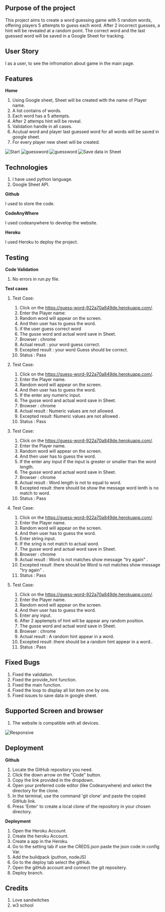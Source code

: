 
## Purpose of the project ##

This project aims to create a word guessing game with 5 random words, offering players 5 attempts to guess each word. After 2 incorrect guesses, a hint will be revealed at a random point. The correct word and the last guessed word will be saved in a Google Sheet for tracking.

## User Story ##

I as a user, to see the infromation about game in the main page.

## Features ##

**Home**
1. Using Google sheet, Sheet will be created with the name of Player name.
2. A list contains of words.
3. Each word has a 5 attempts.
4. After 2 attemps hint will be reveal.
5. Validation handle in all cases.
6. Acutual word and player last guessed word for all words will be saved in google sheet.
7. For every player new sheet will be created.


![Start](readme-doc/Plyername.JPG)
![guessword](readme-doc/guessword1.JPG)
![guessword](readme-doc/guessword2.JPG)
![Save data in Sheet](readme-doc/googlesheet.JPG)

## Technologies ##

1. I have used python language.
2. Google Sheet API.

**Github**

I used to store the code.

**CodeAnyWhere**

I used codeanywhere to develop the website.

**Heroku**

I used Heroku to deploy the project.

## Testing ##

**Code Validation**

1. No errors in run.py file.

**Test cases**

1. Test Case:
    1. Click on the https://guess-word-922a70a849de.herokuapp.com/.
    2. Enter the Player name:
    3. Random word will appear on the screen.
    4. And then user has to guess the word.
    5. if the user guess correct word
    6. The gusse word and actual word save in Sheet.
    7. Browser : chrome
    8. Actual result : your word guess correct.
    9. Excepted result : your word Guess should be correct.
    10. Status : Pass

2. Test Case:
    1. Click on the https://guess-word-922a70a849de.herokuapp.com/.
    2. Enter the Player name.
    3. Random word will appear on the screen.
    4. And then user has to guess the word.
    5. If the enter any numeric input.
    6. The gusse word and actual word save in Sheet.
    7. Browser : chrome
    8. Actual result : Numeric values are not allowed.
    9. Excepted result :Numeric values are not allowed .
    10. Status : Pass

3. Test Case:
    1. Click on the https://guess-word-922a70a849de.herokuapp.com/.
    2. Enter the Player name.
    3. Random word will appear on the screen.
    4. And then user has to guess the word.
    5. If the enter any input if the input is greater or smaller than the word length.
    6. The gusse word and actual word save in Sheet.
    7. Browser : chrome
    8. Actual result : Word length is not to equal to word.
    9. Excepted result :there should be show the message word lenth is no match to word.
    10. Status : Pass

4. Test Case:
    1. Click on the https://guess-word-922a70a849de.herokuapp.com/.
    2. Enter the Player name.
    3. Random word will appear on the screen.
    4. And then user has to guess the word.
    5. Enter string input.
    6. If the sring is not match to actual word.
    7. The gusse word and actual word save in Sheet.
    8. Browser : chrome
    9. Actual result : Word is not matches show message "try again" .
    10. Excepted result :there should be Word is not matches show message "try again" .
    11. Status : Pass


5. Test Case:
    1. Click on the https://guess-word-922a70a849de.herokuapp.com/.
    2. Enter the Player name.
    3. Random word will appear on the screen.
    4. And then user has to guess the word.
    5. Enter any input.
    6. After 2 apptempts of hint will be appear any random position.
    7. The gusse word and actual word save in Sheet.
    8. Browser : chrome
    9. Actual result : A random hint appear in a word.
    10. Excepted result :there should be a random hint appear in a word..
    11. Status : Pass

## Fixed Bugs ##
1. Fixed the validation.
2. Fixed the provide_hint function.
3. Fixed the main function.
4. Fixed the loop to display all list item one by one.
5. Fixed issues to save data in google sheet.

## Supported Screen and browser ##

1. The website is compatible with all devices.

![Responsive](readme-doc/responsive.JPG)

## Deployment ##

**Github**
1. Locate the GitHub repository you need.
2. Click the down arrow on the "Code" button.
3. Copy the link provided in the dropdown.
4. Open your preferred code editor (like Codeanywhere) and select the directory for the clone.
5. In the terminal, use the command 'git clone' and paste the copied GitHub link.
6. Press 'Enter' to create a local clone of the repository in your chosen directory.

**Deployment**
1. Open the Heroku Account.
2. Create the heroku Account.
3. Create a app in the Heroku.
4. Go to the setting tab if use the CREDS.json paste the json code in config Var.
5. Add the bulidpack (puthon, nodeJS)
6. Go to the deploy tab select the gitHub.
7. Open the gitHub account and connect the git repositery. 
8. Deploy branch.

## Credits ##
1. Love sandwitches
2. w3 school